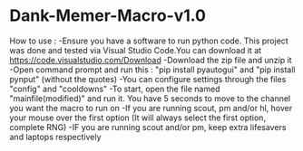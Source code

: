# Dank-Memer-Macro-v1.0
How to use :
-Ensure you have a software to run python code. This project was done and tested via Visual Studio Code.You can download it at https://code.visualstudio.com/Download
-Download the zip file and unzip it
-Open command prompt and run this : "pip install pyautogui" and "pip install pynput" (without the quotes)
-You can configure settings through the files "config" and "cooldowns"
-To start, open the file named "mainfile(modified)" and run it. You have 5 seconds to move to the channel you want the macro to run on
-If you are running scout, pm and/or hl, hover your mouse over the first option (It will always select the first option, complete RNG)
-IF you are running scout and/or pm, keep extra lifesavers and laptops respectively
